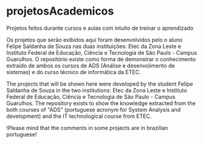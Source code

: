# projetosAcademicos
Projetos feitos durante cursos e aulas com intuito de treinar o aprendizado

Os projetos que serão exibidos aqui foram desenvolvidos pelo o aluno Felipe Saldanha de Souza nas duas instituições:
Etec da Zona Leste e Instituto Federal de Educação, Ciência e Tecnologia de São Paulo - Campus Guarulhos.
O repositório existe como forma de demonstrar o conhecimento extraído de ambos os cursos de ADS (Análise e desenvolimento de sistemas) e do curso técnico de informática da ETEC.


The projects that will be shown here were developed by the student Felipe Saldanha de Souza in the two institutions:
Etec da Zona Leste e Instituto Federal de Educação, Ciência e Tecnologia de São Paulo - Campus Guarulhos.
The repository exists to show the knowledge extracted from the both courses of "ADS" (portuguese acronym for System Analysis and development) and the IT technological course from ETEC.

!Please mind that the comments in some projects are in brazilian portuguese!
